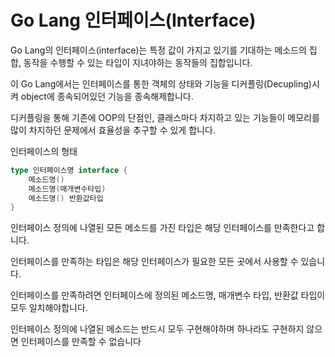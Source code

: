 # Go Lang 인터페이스(Interface)

Go Lang의 인터페이스(interface)는 특정 값이 가지고 있기를 기대하는 메소드의 집합, 동작을 수행할 수 있는 타입이 지녀야하는 동작들의 집합입니다.

이 Go Lang에서는 인터페이스를 통한 객체의 상태와 기능을 디커플링(Decupling)시켜 object에 종속되어있던 기능을 종속해제합니다. 

디커플링을 통해 기존에 OOP의 단점인, 클래스마다 차지하고 있는 기능들이 메모리를 많이 차지하던 문제에서 효율성을 추구할 수 있게 합니다.


인터페이스의 형태

 
```go
type 인터페이스명 interface {
	메소드명()
	메소드명(매개변수타입)
	메소드명() 반환값타입
}
```

인터페이스 정의에 나열된 모든 메소드를 가진 타입은 해당 인터페이스를 만족한다고 합니다. 

인터페이스를 만족하는 타입은 해당 인터페이스가 필요한 모든 곳에서 사용할 수 있습니다.

인터페이스를 만족하려면 인터페이스에 정의된 메소드명, 매개변수 타입, 반환값 타입이 모두 일치해야합니다. 

인터페이스 정의에 나열된 메소드는 반드시 모두 구현해야하며 하나라도 구현하지 않으면 인터페이스를 만족할 수 없습니다

